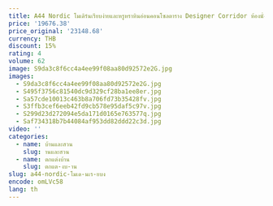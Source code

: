 ```yaml
---
title: A44 Nordic โมเดิร์นเรียบง่ายและหรูหราหินอ่อนคอนโซลตาราง Designer Corridor ห้องนั่งเล่น Entrance แคบตารางด้านข้าง Vi
price: '19676.38'
price_original: '23148.68'
currency: THB
discount: 15%
rating: 4
volume: 62
image: S9da3c8f6cc4a4ee99f08aa80d92572e2G.jpg
images:
  - S9da3c8f6cc4a4ee99f08aa80d92572e2G.jpg
  - S495f3756c81540dc9d329cf28ba1ee8er.jpg
  - Sa57cde10013c463b8a706fd73b35428fv.jpg
  - S3ffb3cef6eeb42fd9cb578e95daf5c97v.jpg
  - S299d23d272094e5da171d0165e763577q.jpg
  - Saf734318b7b44084af953dd82ddd22c3d.jpg
video: ''
categories:
  - name: บ้านและสวน
    slug: านและสวน
  - name: ตกแต่งบ้าน
    slug: ตกแต-งบ-าน
slug: a44-nordic-โมเด-นเร-ยบง
encode: omLVc58
lang: th
---
```

  